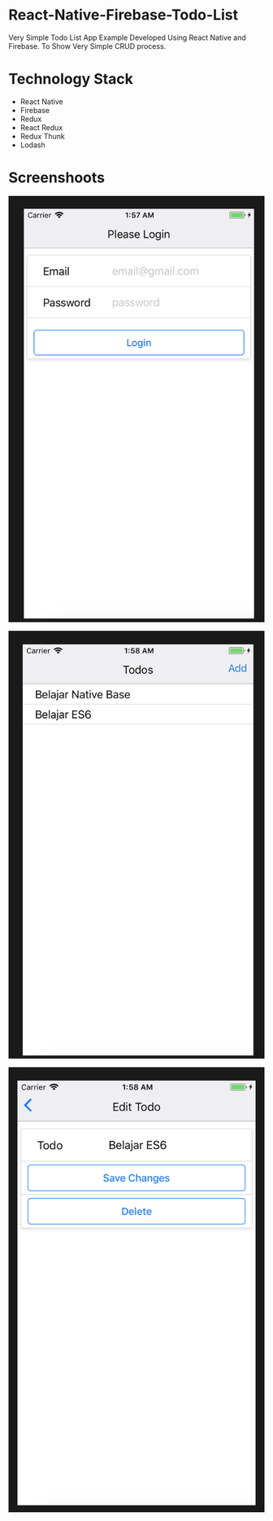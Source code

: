 # React-Native-Firebase-Todo-List
Very Simple Todo List App Example Developed Using React Native and Firebase. To Show Very Simple CRUD process.


# Technology Stack

- React Native
- Firebase
- Redux
- React Redux
- Redux Thunk
- Lodash

# Screenshoots

![screen1](screenshoots/s1.png)

![screen1](screenshoots/s2.png)

![screen1](screenshoots/s3.png)
